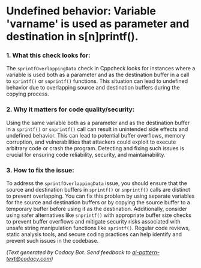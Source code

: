 # Undefined behavior: Variable 'varname' is used as parameter and destination in s[n]printf().

### 1. What this check looks for:
The `sprintfOverlappingData` check in Cppcheck looks for instances where a variable is used both as a parameter and as the destination buffer in a call to `sprintf()` or `snprintf()` functions. This situation can lead to undefined behavior due to overlapping source and destination buffers during the copying process.

### 2. Why it matters for code quality/security:
Using the same variable both as a parameter and as the destination buffer in a `sprintf()` or `snprintf()` call can result in unintended side effects and undefined behavior. This can lead to potential buffer overflows, memory corruption, and vulnerabilities that attackers could exploit to execute arbitrary code or crash the program. Detecting and fixing such issues is crucial for ensuring code reliability, security, and maintainability.

### 3. How to fix the issue:
To address the `sprintfOverlappingData` issue, you should ensure that the source and destination buffers in `sprintf()` or `snprintf()` calls are distinct to prevent overlapping. You can fix this problem by using separate variables for the source and destination buffers or by copying the source buffer to a temporary buffer before using it as the destination. Additionally, consider using safer alternatives like `snprintf()` with appropriate buffer size checks to prevent buffer overflows and mitigate security risks associated with unsafe string manipulation functions like `sprintf()`. Regular code reviews, static analysis tools, and secure coding practices can help identify and prevent such issues in the codebase.

_(Text generated by Codacy Bot. Send feedback to ai-pattern-text@codacy.com)_
